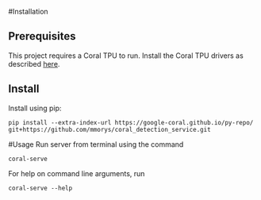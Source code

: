 #Installation
## Prerequisites
This project requires a Coral TPU to run. Install the Coral TPU drivers as described [here](https://coral.ai/docs/accelerator/get-started/).

## Install
Install using pip:

```pip install --extra-index-url https://google-coral.github.io/py-repo/ git+https://github.com/mmorys/coral_detection_service.git```

#Usage
Run server from terminal using the command

`coral-serve`

For help on command line arguments, run 

`coral-serve --help`